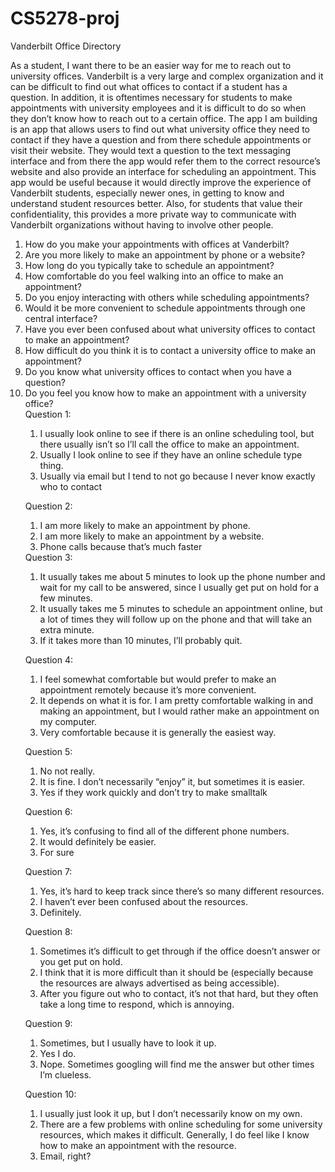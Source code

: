 # CS5278-proj

Vanderbilt Office Directory

As a student, I want there to be an easier way for me to reach out to university offices. Vanderbilt is a very large and complex organization and it can be difficult to find out what offices to contact if a student has a question. In addition, it is oftentimes necessary for students to make appointments with university employees and it is difficult to do so when they don’t know how to reach out to a certain office.
	The app I am building is an app that allows users to find out what university office they need to contact if they have a question and from there schedule appointments or visit their website. They would text a question to the text messaging interface and from there the app would refer them to the correct resource’s website and also provide an interface for scheduling an appointment.
	This app would be useful because it would directly improve the experience of Vanderbilt students, especially newer ones, in getting to know and understand student resources better. Also, for students that value their confidentiality, this provides a more private way to communicate with Vanderbilt organizations without having to involve other people.

<ol>
<li>How do you make your appointments with offices at Vanderbilt?</li>
<li>Are you more likely to make an appointment by phone or a website?</li>
<li>How long do you typically take to schedule an appointment?</li>
<li>How comfortable do you feel walking into an office to make an appointment?</li>
<li>Do you enjoy interacting with others while scheduling appointments?</li>
<li>Would it be more convenient to schedule appointments through one central interface?</li>
<li>Have you ever been confused about what university offices to contact to make an appointment?</li>
<li>How difficult do you think it is to contact a university office to make an appointment?</li>
<li>Do you know what university offices to contact when you have a question?</li>
<li>Do you feel you know how to make an appointment with a university office?</li>
</ol?

Question 1:
<ol>
<li>I usually look online to see if there is an online scheduling tool, but there usually isn’t so I’ll call the office to make an appointment.</li>
<li>Usually I look online to see if they have an online schedule type thing.</li>
<li>Usually via email but I tend to not go because I never know exactly who to contact</li>
</ol>

Question 2:
<ol>
<li>I am more likely to make an appointment by phone.</li>
<li>I am more likely to make an appointment by a website.</li>
<li>Phone calls because that’s much faster</li>
</ol>
Question 3:
<ol>
<li>It usually takes me about 5 minutes to look up the phone number and wait for my call to be answered, since I usually get put on hold for a few minutes.</li>
<li>It usually takes me 5 minutes to schedule an appointment online, but a lot of times they will follow up on the phone and that will take an extra minute.</li>
<li>If it takes more than 10 minutes, I’ll probably quit.</li>
</ol>

Question 4:
<ol>
<li>I feel somewhat comfortable but would prefer to make an appointment remotely because it’s more convenient.</li>
<li>It depends on what it is for. I am pretty comfortable walking in and making an appointment, but I would rather make an appointment on my computer.</li>
<li>Very comfortable because it is generally the easiest way.</li>
</ol>

Question 5:
<ol>
<li>No not really.</li>
<li>It is fine. I don’t necessarily “enjoy” it, but sometimes it is easier.</li>
<li>Yes if they work quickly and don’t try to make smalltalk</li>
</ol>

Question 6:
<ol>
<li>Yes, it’s confusing to find all of the different phone numbers.</li>
<li>It would definitely be easier.</li>
<li>For sure</li>
</ol>

Question 7:
<ol>
<li>Yes, it’s hard to keep track since there’s so many different resources.</li>
<li>I haven’t ever been confused about the resources.</li>
<li>Definitely.</li>
</ol>

Question 8:
<ol>
<li>Sometimes it’s difficult to get through if the office doesn’t answer or you get put on hold.</li>
<li>I think that it is more difficult than it should be (especially because the resources are always advertised as being accessible).</li>
<li>After you figure out who to contact, it’s not that hard, but they often take a long time to respond, which is annoying.</li>
</ol>
	
Question 9:
<ol>
<li>Sometimes, but I usually have to look it up.</li>
<li>Yes I do.</li>
<li>Nope. Sometimes googling will find me the answer but other times I’m clueless.</li>
</ol>

Question 10:
<ol>
<li>I usually just look it up, but I don’t necessarily know on my own.</li>
<li>There are a few problems with online scheduling for some university resources, which makes it difficult. Generally, I do feel like I know how to make an appointment with the resource.</li>
<li>Email, right?</li>
</ol>
